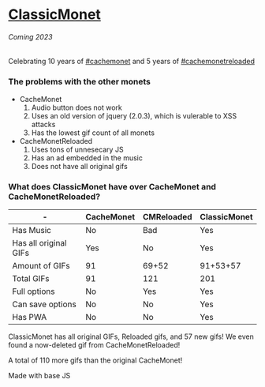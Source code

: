 # [ClassicMonet](https://ThaBluNate.github.io/ClassicMonet/)
###### Coming 2023
Celebrating 10 years of [#cachemonet](http://cachemonet.com) and 5 years of [#cachemonetreloaded](https://github.com/Yihwan/cache-monet-reloaded)

### The problems with the other monets
- CacheMonet
  1. Audio button does not work
  2. Uses an old version of jquery (2.0.3), which is vulerable to XSS attacks
  3. Has the lowest gif count of all monets
- CacheMonetReloaded
  1. Uses tons of unnesecary JS
  2. Has an ad embedded in the music
  3. Does not have all original gifs

### What does ClassicMonet have over CacheMonet and CacheMonetReloaded?
|-|CacheMonet|CMReloaded|ClassicMonet|
|-------------|-------------| -------------|-------------|
|Has Music|No|Bad|Yes|
|Has all original GIFs|Yes|No|Yes|
|Amount of GIFs|91|69+52|91+53+57|
|Total GIFs|91|121|201|
|Full options|No|Yes|Yes|
|Can save options|No|No|Yes|
|Has PWA|No|No|Yes|

ClassicMonet has all original GIFs, Reloaded gifs, and 57 new gifs!
We even found a now-deleted gif from CacheMonetReloaded!

A total of 110 more gifs than the original CacheMonet!

Made with base JS
